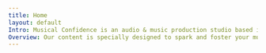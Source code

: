 ```yaml
---
title: Home
layout: default
Intro: Musical Confidence is an audio & music production studio based in Philadelphia, PA.
Overview: Our content is specially designed to spark and foster your musical confidence and creative spirit.
---
```

